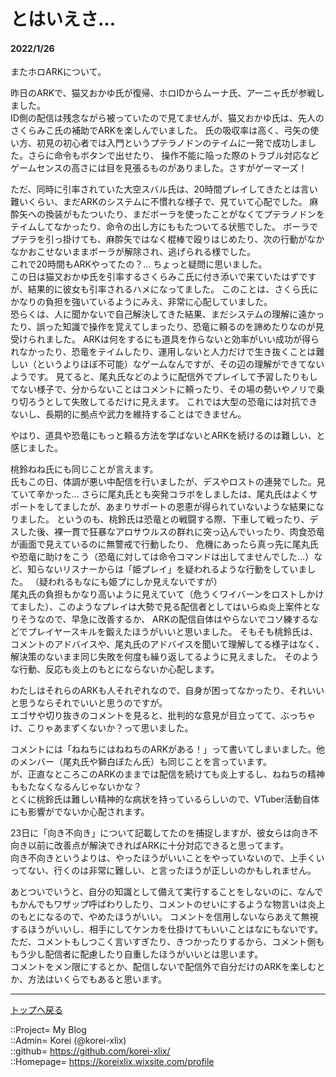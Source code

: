 # とはいえさ...
#### 2022/1/26


またホロARKについて。  
  
昨日のARKで、猫又おかゆ氏が復帰、ホロIDからムーナ氏、アーニャ氏が参戦しました。  
ID側の配信は残念ながら被っていたので見てませんが、猫又おかゆ氏は、先人のさくらみこ氏の補助でARKを楽しんでいました。
氏の吸収率は高く、弓矢の使い方、初見の初心者では入門というプテラノドンのテイムに一発で成功しました。さらに命令もボタンで出せたり、
操作不能に陥った際のトラブル対応などゲームセンスの高さには目を見張るものがありました。さすがゲーマーズ！  
  
ただ、同時に引率されていた大空スバル氏は、20時間プレイしてきたとは言い難いくらい、まだARKのシステムに不慣れな様子で、見ていて心配でした。
麻酔矢への換装がもたついたり、まだボーラを使ったことがなくてプテラノドンをテイムしてなかったり、命令の出し方にももたついてる状態でした。
ボーラでプテラを引っ掛けても、麻酔矢ではなく棍棒で殴りはじめたり、次の行動がなかなかおこせないままボーラが解除され、逃げられる様でした。  
これで20時間もARKやってたの？... ちょっと疑問に思いました。  
この日は猫又おかゆ氏を引率するさくらみこ氏に付き添いで来ていたはずですが、結果的に彼女も引率されるハメになってました。
このことは、さくら氏にかなりの負担を強いているようにみえ、非常に心配していました。  
恐らくは、人に聞かないで自己解決してきた結果、まだシステムの理解に遠かったり、誤った知識で操作を覚えてしまったり、恐竜に頼るのを諦めたりなのが見受けられました。
ARKは何をするにも道具を作らないと効率がいい成功が得られなかったり、恐竜をテイムしたり、運用しないと人力だけで生き抜くことは難しい（というよりほぼ不可能）なゲームなんですが、その辺の理解ができてないようです。
見てると、尾丸氏などのように配信外でプレイして予習したりもしてない様子で、分からないことはコメントに頼ったり、その場の勢いやノリで乗り切ろうとして失敗してるだけに見えます。
これでは大型の恐竜には対抗できないし、長期的に拠点や武力を維持することはできません。  
  
やはり、道具や恐竜にもっと頼る方法を学ばないとARKを続けるのは難しい、と感じました。  
  
桃鈴ねね氏にも同じことが言えます。  
氏もこの日、体調が悪い中配信を行いましたが、デスやロストの連発でした。見ていて辛かった... 
さらに尾丸氏とも突発コラボをしましたは、尾丸氏はよくサポートをしてましたが、あまりサポートの恩恵が得られていないような結果になりました。
というのも、桃鈴氏は恐竜との戦闘する際、下車して戦ったり、デスした後、裸一貫で狂暴なアロサウルスの群れに突っ込んでいったり、肉食恐竜が画面で見えているのに無警戒で行動したり、
危機にあったら真っ先に尾丸氏や恐竜に助けをこう（恐竜に対しては命令コマンドは出してませんでした...）など、知らないリスナーからは「姫プレイ」を疑われるような行動をしていました。
（疑われるもなにも姫プにしか見えないですが）  
尾丸氏の負担もかなり高いように見えていて（危うくワイバーンをロストしかけてました）、このようなプレイは大勢で見る配信者としてはいらぬ炎上案件となりそうなので、早急に改善するか、
ARKの配信自体はやらないでコソ練するなどでプレイヤースキルを鍛えたほうがいいと思いました。
そもそも桃鈴氏は、コメントのアドバイスや、尾丸氏のアドバイスを聞いて理解してる様子はなく、解決策のないまま同じ失敗を何度も繰り返してるように見えました。
そのような行動、反応も炎上のもとにならないか心配します。  
  
わたしはそれらのARKも人それぞれなので、自身が困ってなかったり、それいいと思うならそれでいいと思うのですが。  
エゴサや切り抜きのコメントを見ると、批判的な意見が目立ってて、ぶっちゃけ、こりゃあまずくないか？って思いました。  
  
コメントには「ねねちにはねねちのARKがある！」って書いてしまいました。他のメンバー（尾丸氏や獅白ぼたん氏）も同じことを言っています。  
が、正直なところこのARKのままでは配信を続けても炎上するし、ねねちの精神ももたなくなるんじゃないかな？  
とくに桃鈴氏は難しい精神的な病状を持っているらしいので、VTuber活動自体にも影響がでないか心配されます。  
  
23日に「向き不向き」について記載してたのを捕捉しますが、彼女らは向き不向き以前に改善点が解決できればARKに十分対応できると思ってます。  
向き不向きというよりは、やったほうがいいことをやっていないので、上手くいってない、行くのは非常に難しい、と言ったほうが正しいのかもしれません。  
  
あとついでいうと、自分の知識として備えて実行することをしないのに、なんでもかんでもワザップ呼ばわりしたり、コメントのせいにするような物言いは炎上のもとになるので、やめたほうがいい。
コメントを信用しないならあえて無視するほうがいいし、相手にしてケンカを仕掛けてもいいことはなにもないです。
ただ、コメントもしつこく言いすぎたり、きつかったりするから、コメント側ももう少し配信者に配慮したり自重したほうがいいとは思います。  
コメントをメン限にするとか、配信しないで配信外で自分だけのARKを楽しむとか、方法はいくらでもあると思います。  





***
[トップへ戻る](/readme.md)  
  
::Project= My Blog  
::Admin= Korei (@korei-xlix)  
::github= https://github.com/korei-xlix/  
::Homepage= https://koreixlix.wixsite.com/profile  
